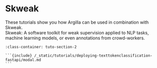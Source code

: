 #  Skweak

These tutorials show you how Argilla can be used in combination with Skweak. \
Skweak: A software toolkit for weak supervision applied to NLP tasks, machine learning models, or even annotations from crowd-workers.

````{grid} 1 1 2 2
:class-container: tuto-section-2

```{include} /_static/tutorials/deploying-texttokenclassification-fastapi/modal.md
```
````
